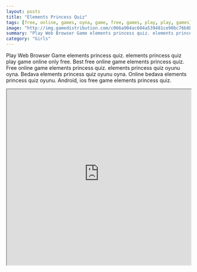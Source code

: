 ```yaml
---
layout: posts
title: "Elements Princess Quiz"
tags: [free, online, games, oyna, game, free, games, play, play, games]
image: "http://img.gamedistribution.com/c066a904ac604a539481ce90bc76b8bd.jpg"
summary: "Play Web Browser Game elements princess quiz. elements princess quiz play game online only free. Best free online game elements princess quiz. Free online game elements princess quiz. elements princess quiz oyunu oyna. Bedava elements princess quiz oyunu oyna. Online bedava elements princess quiz oyunu. Android, ios free game elements princess quiz."
category: "Girls"
---
```


Play Web Browser Game elements princess quiz. elements princess quiz play game online only free. Best free online game elements princess quiz. Free online game elements princess quiz. elements princess quiz oyunu oyna. Bedava elements princess quiz oyunu oyna. Online bedava elements princess quiz oyunu. Android, ios free game elements princess quiz.

<iframe width="100%" height="480px;" src="http://flash.gamedistribution.com?game=c066a904ac604a539481ce90bc76b8bd"></iframe>